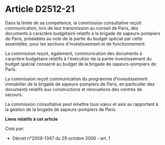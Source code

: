 # Article D2512-21

Dans la limite de sa compétence, la commission consultative reçoit communication, lors de leur transmission au conseil de
Paris, des documents à caractère budgétaire relatifs à la brigade de sapeurs-pompiers de Paris, préalables au vote de la
partie du budget spécial par cette assemblée, pour les sections d'investissement et de fonctionnement.

La commission reçoit, également, communication des documents à caractère budgétaire relatifs à l'exécution de la partie
investissement du budget spécial consacré au budget de la brigade de sapeurs-pompiers de Paris.

La commission reçoit communication du programme d'investissement immobilier de la brigade de sapeurs-pompiers de Paris, en
particulier des documents relatifs aux constructions et rénovations des centres de secours.

La commission consultative peut émettre tous vœux et avis se rapportant à la gestion de la brigade de sapeurs-pompiers de
Paris.

**Liens relatifs à cet article**

_Créé par_:

  - Décret n°2009-1347 du 29 octobre 2009 - art. 1
